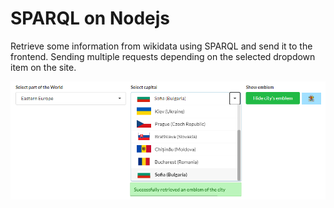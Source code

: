 # SPARQL on Nodejs

Retrieve some information from wikidata using SPARQL and send it to the frontend.
Sending multiple requests depending on the selected dropdown item on the site.

![Example screenshot](screenshot.png)